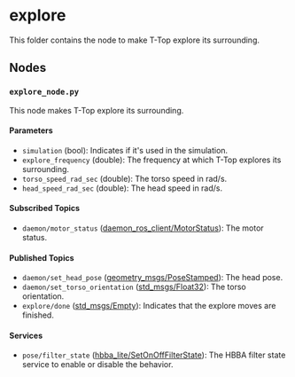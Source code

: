 # explore

This folder contains the node to make T-Top explore its surrounding.

## Nodes

### `explore_node.py`

This node makes T-Top explore its surrounding.

#### Parameters

- `simulation` (bool): Indicates if it's used in the simulation.
- `explore_frequency` (double): The frequency at which T-Top explores its surrounding.
- `torso_speed_rad_sec` (double): The torso speed in rad/s.
- `head_speed_rad_sec` (double): The head speed in rad/s.

#### Subscribed Topics

- `daemon/motor_status` ([daemon_ros_client/MotorStatus](../../daemon_ros_client/msg/MotorStatus.msg)): The motor status.

#### Published Topics

- `daemon/set_head_pose` ([geometry_msgs/PoseStamped](http://docs.ros.org/en/noetic/api/geometry_msgs/html/msg/PoseStamped.html)):
  The head pose.
- `daemon/set_torso_orientation` ([std_msgs/Float32](http://docs.ros.org/en/noetic/api/std_msgs/html/msg/Float32.html)): The
  torso orientation.
- `explore/done` ([std_msgs/Empty](http://docs.ros.org/en/noetic/api/std_msgs/html/msg/Empty.html)): Indicates that the
  explore moves are finished.

#### Services

- `pose/filter_state` ([hbba_lite/SetOnOffFilterState](../../hbba_lite/srv/SetOnOffFilterState.srv)): The HBBA filter
  state service to enable or disable the behavior.
